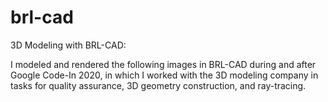 # brl-cad

3D Modeling with BRL-CAD: 


I modeled and rendered the following images in BRL-CAD during and after Google Code-In 2020, 
in which I worked with the 3D modeling company in tasks for quality assurance, 3D geometry construction, and ray-tracing.

